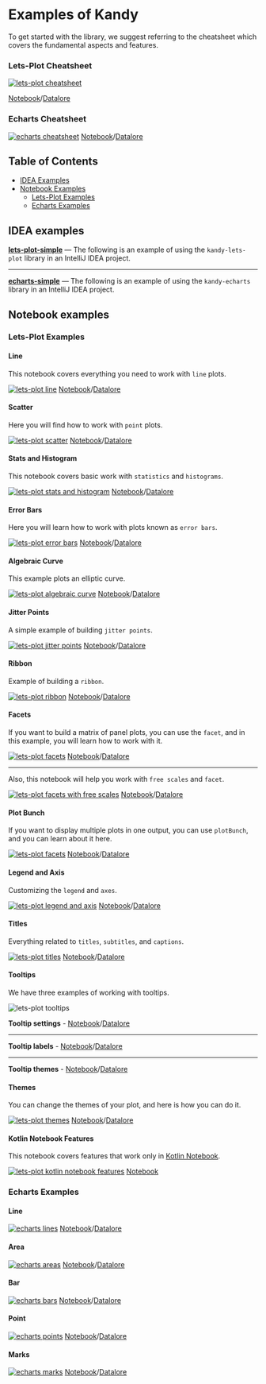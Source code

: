 # Examples of Kandy

To get started with the library,
we suggest referring to the cheatsheet which covers the fundamental aspects and features.

### Lets-Plot Cheatsheet

[![lets-plot cheatsheet](images/lp_cheatsheet.png "Lets-Plot Cheatsheet")](notebooks/lets-plot/lets_plot_cheatsheet.ipynb)

[Notebook](notebooks/lets-plot/lets_plot_cheatsheet.ipynb)/[Datalore](https://datalore.jetbrains.com/view/notebook/Q82jBGHFgEmJhUHh7wBMmh)

### Echarts Cheatsheet

[![echarts cheatsheet](images/ech_cheatsheet.png "Echarts Cheatsheet")](notebooks/echarts/echarts_cheatsheet.ipynb)
[Notebook](notebooks/echarts/echarts_cheatsheet.ipynb)/[Datalore](https://datalore.jetbrains.com/view/notebook/kCKb37O2P9ZYEHGPnOZc9r)

## Table of Contents

<!--- TOC -->

* [IDEA Examples](#idea-examples)
* [Notebook Examples](#notebook-examples)
    * [Lets-Plot Examples](#lets-plot-examples)
    * [Echarts Examples](#echarts-examples)

<!--- END -->

## IDEA examples

[**lets-plot-simple**](idea-examples/lets-plot-simple/src/main/kotlin/org/jetbrains/kotlinx/kandy/letsplot/simple_lets_plot.kt) —
The following is an example of using the `kandy-lets-plot` library in an IntelliJ IDEA project.
___

[**echarts-simple**](idea-examples/echarts-simple/src/main/kotlin/org/jetbrains/kotlinx/kandy/echarts/simple_echarts.kt) —
The following is an example of using the `kandy-echarts` library in an IntelliJ IDEA project.

## Notebook examples

### Lets-Plot Examples

#### Line

This notebook covers everything you need to work with `line` plots.

[![lets-plot line](images/lp_lines.png "Lets-Plot Lines")](notebooks/lets-plot/lines.ipynb)
[Notebook](notebooks/lets-plot/lines.ipynb)/[Datalore](https://datalore.jetbrains.com/view/notebook/l9tr3GIjFZtsF03gvZb0jt)

#### Scatter

Here you will find how to work with `point` plots.

[![lets-plot scatter](images/lp_scatter.png "Lets-Plot Scatter")](notebooks/lets-plot/scatter_plot.ipynb)
[Notebook](notebooks/lets-plot/scatter_plot.ipynb)/[Datalore](https://datalore.jetbrains.com/view/notebook/xqKxAjGJ6DKYh3hkBODokl)

#### Stats and Histogram

This notebook covers basic work with `statistics` and `histograms`.

[![lets-plot stats and histogram](images/lp_binstat_histogram.png "Statistics and Histograms")](notebooks/lets-plot/binstat_histogram.ipynb)
[Notebook](notebooks/lets-plot/binstat_histogram.ipynb)/[Datalore](https://datalore.jetbrains.com/view/notebook/JQ7nzqPmY0G4LdHccErRkP)

#### Error Bars

Here you will learn how to work with plots known as `error bars`.

[![lets-plot error bars](images/lp_error_bars.png "Error Bars")](notebooks/lets-plot/error_bars.ipynb)
[Notebook](notebooks/lets-plot/error_bars.ipynb)/[Datalore](https://datalore.jetbrains.com/view/notebook/0oIfPyFmtyBOa9AceZi1ft)

#### Algebraic Curve

This example plots an elliptic curve.

[![lets-plot algebraic curve](images/lp_algebraic_curve.png "Algebraic Curve")](notebooks/lets-plot/algebraic_curve.ipynb)
[Notebook](notebooks/lets-plot/algebraic_curve.ipynb)/[Datalore](https://datalore.jetbrains.com/view/notebook/BTOH6iKT0o8o7RKwdmb1U3)

#### Jitter Points

A simple example of building `jitter points`.

[![lets-plot jitter points](images/lp_jittered_points.png "Jitter Points")](notebooks/lets-plot/jitter_points.ipynb)
[Notebook](notebooks/lets-plot/jitter_points.ipynb)/[Datalore](https://datalore.jetbrains.com/view/notebook/i2WfipisdguG1eHYio9EbY)

#### Ribbon

Example of building a `ribbon`.

[![lets-plot ribbon](images/lp_ribbon.png "Ribbon")](notebooks/lets-plot/ribbon.ipynb)
[Notebook](notebooks/lets-plot/ribbon.ipynb)/[Datalore](https://datalore.jetbrains.com/view/notebook/w0TFVkKNVK4tFKYVhvaccm)

#### Facets

If you want to build a matrix of panel plots, you can use the `facet`,
and in this example, you will learn how to work with it.

[![lets-plot facets](images/lp_facets.png "Facets")](notebooks/lets-plot/facets.ipynb)
[Notebook](notebooks/lets-plot/facets.ipynb)/[Datalore](https://datalore.jetbrains.com/view/notebook/mtEsSYfcU4X0S37AMCM8Ws)

___

Also, this notebook will help you work with `free scales` and `facet`.

[![lets-plot facets with free scales](images/lp_facets_free_scales.png "Facets with free scales")](notebooks/lets-plot/facets_free_scales.ipynb)
[Notebook](notebooks/lets-plot/facets_free_scales.ipynb)/[Datalore](https://datalore.jetbrains.com/view/notebook/soZpIeVYbJV3EoJCz0DCJL)

#### Plot Bunch

If you want to display multiple plots in one output, you can use `plotBunch`, and you can learn about it here.

[![lets-plot facets](images/lp_ggbunch.png "Plot Bunch")](notebooks/lets-plot/plot_bunch.ipynb)
[Notebook](notebooks/lets-plot/plot_bunch.ipynb)/[Datalore](https://datalore.jetbrains.com/view/notebook/5QBS2btBdnPq3Ia4CNb4Px)

#### Legend and Axis

Customizing the `legend` and `axes`.

[![lets-plot legend and axis](images/lp_legend_and_axis.png "Legend and Axis")](notebooks/lets-plot/legend_and_axis.ipynb)
[Notebook](notebooks/lets-plot/legend_and_axis.ipynb)/[Datalore](https://datalore.jetbrains.com/view/notebook/m4XQAzyDqS1uzzE56XBKDR)

#### Titles

Everything related to `titles`, `subtitles`, and `captions`.

[![lets-plot titles](images/lp_title_subtitle_caption.png "Titles")](notebooks/lets-plot/title_subtitle_caption.ipynb)
[Notebook](notebooks/lets-plot/title_subtitle_caption.ipynb)/[Datalore](https://datalore.jetbrains.com/view/notebook/lHYmEXJHNrKWmcTdU8z2rC)

#### Tooltips

We have three examples of working with tooltips.

![lets-plot tooltips](images/lp_tooltip.png "Tooltips")

**Tooltip settings** - [Notebook](notebooks/lets-plot/tooltip_config.ipynb)/[Datalore](https://datalore.jetbrains.com/view/notebook/Yz9XXpdunbd23jL7aLxAlx)

___

**Tooltip labels** - [Notebook](notebooks/lets-plot/tooltip_title.ipynb)/[Datalore](https://datalore.jetbrains.com/view/notebook/VyVuqcDEhvjfRGPJNWKYQn)

___

**Tooltip themes** - [Notebook](notebooks/lets-plot/tooltips_theme.ipynb)/[Datalore](https://datalore.jetbrains.com/view/notebook/QMZuOW6397gbRn0PRSPjM3)

#### Themes

You can change the themes of your plot, and here is how you can do it.

[![lets-plot themes](images/lp_themes.png "Themes")](notebooks/lets-plot/themes.ipynb)
[Notebook](notebooks/lets-plot/themes.ipynb)/[Datalore](https://datalore.jetbrains.com/view/notebook/bSOcGvMRbHhDvSpWvQ0vzZ)

#### Kotlin Notebook Features

This notebook covers features that work only
in [Kotlin Notebook](https://plugins.jetbrains.com/plugin/16340-kotlin-notebook).

[![lets-plot kotlin notebook features](images/lp_kt_nb_features.png)](notebooks/lets-plot/kotlin_notebook_features.ipynb)
[Notebook](notebooks/lets-plot/kotlin_notebook_features.ipynb)

### Echarts Examples

#### Line

[![echarts lines](images/ech_lines.png "Echarts Lines")](notebooks/echarts/lines.ipynb)
[Notebook](notebooks/echarts/lines.ipynb)/[Datalore](https://datalore.jetbrains.com/view/notebook/S3c9VeDQQe7P8cxK4cGU3I)

#### Area

[![echarts areas](images/ech_areas.png "Echarts Areas")](notebooks/echarts/areas.ipynb)
[Notebook](notebooks/echarts/areas.ipynb)/[Datalore](https://datalore.jetbrains.com/view/notebook/zN1Y7cq5xod3mVd61JFmcH)

#### Bar

[![echarts bars](images/ech_bars.png "Echarts Bars")](notebooks/echarts/bars.ipynb)
[Notebook](notebooks/echarts/bars.ipynb)/[Datalore](https://datalore.jetbrains.com/view/notebook/SyoHzSRWjrS5GH3ptM1Hqb)

#### Point

[![echarts points](images/ech_points.png "Echarts Points")](notebooks/echarts/points.ipynb)
[Notebook](notebooks/echarts/points.ipynb)/[Datalore](https://datalore.jetbrains.com/view/notebook/UT2PGyWS9nQvwwuh9KmSFM)

#### Marks

[![echarts marks](images/ech_marks.png "Echarts Marks")](notebooks/echarts/marks.ipynb)
[Notebook](notebooks/echarts/marks.ipynb)/[Datalore](https://datalore.jetbrains.com/view/notebook/GXPihGhWJEwSHFI7RXneJx)
